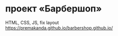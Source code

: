 # проект «Барбершоп»
HTML, CSS, JS, fix layout
https://premakanda.github.io/barbershop.github.io/


